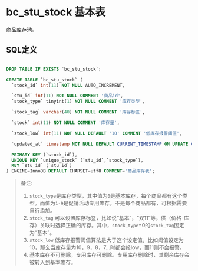 # bc_stu_stock 基本表

商品库存池。

## SQL定义

```sql

DROP TABLE IF EXISTS `bc_stu_stock`;

CREATE TABLE `bc_stu_stock` (
  `stock_id` int(11) NOT NULL AUTO_INCREMENT,

  `stu_id` int(11) NOT NULL COMMENT '商品id',
  `stock_type` tinyint(1) NOT NULL COMMENT '库存类型',

  `stock_tag` varchar(40) NOT NULL COMMENT '库存标签',

  `stock` int(11) NOT NULL COMMENT '库存量',

  `stock_low` int(11) NOT NULL DEFAULT '10' COMMENT '低库存报警阈值',

  `updated_at` timestamp NOT NULL DEFAULT CURRENT_TIMESTAMP ON UPDATE CURRENT_TIMESTAMP COMMENT '更新时间',

  PRIMARY KEY (`stock_id`),
  UNIQUE KEY `unique_stock` (`stu_id`,`stock_type`),
  KEY `stu_id` (`stu_id`)
) ENGINE=InnoDB DEFAULT CHARSET=utf8 COMMENT='商品库存表';

```

> 备注:
> 1. `stock_type`是库存类型，其中值为`0`是基本库存，每个商品都有这个类型。而值为`1-9`是促销活动专用库存，不是每个商品都有，可根据需要自行添加。
> 2. `stock_tag` 可以设置库存标签，比如说“基本”，“双11”等，供（价格-库存）关联时选择正确的库存。其中，`stock_type`=0的`stock_tag`固定为“基本”。
> 3. `stock_low` 低库存报警阈值算法是大于这个设定值，比如阈值设定为10，那么当库存量为10，9，8，7...时都会报low，而11则不会报警。
> 4. 基本库存不可删除，专用库存可删除。专用库存删除时，其剩余库存会被转入到基本库存。

```
